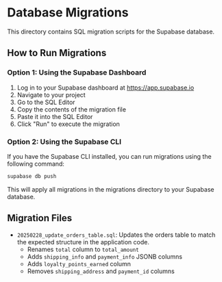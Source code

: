 # Database Migrations

This directory contains SQL migration scripts for the Supabase database.

## How to Run Migrations

### Option 1: Using the Supabase Dashboard

1. Log in to your Supabase dashboard at https://app.supabase.io
2. Navigate to your project
3. Go to the SQL Editor
4. Copy the contents of the migration file
5. Paste it into the SQL Editor
6. Click "Run" to execute the migration

### Option 2: Using the Supabase CLI

If you have the Supabase CLI installed, you can run migrations using the following command:

```bash
supabase db push
```

This will apply all migrations in the migrations directory to your Supabase database.

## Migration Files

- `20250228_update_orders_table.sql`: Updates the orders table to match the expected structure in the application code.
  - Renames `total` column to `total_amount`
  - Adds `shipping_info` and `payment_info` JSONB columns
  - Adds `loyalty_points_earned` column
  - Removes `shipping_address` and `payment_id` columns

